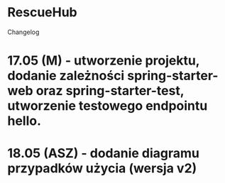 # RescueHub

Changelog

# 17.05 (M) - utworzenie projektu, dodanie zależności spring-starter-web oraz spring-starter-test, utworzenie testowego endpointu hello.
# 18.05 (ASZ) - dodanie diagramu przypadków użycia (wersja v2)
